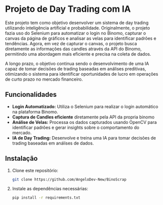 # Projeto de Day Trading com IA

Este projeto tem como objetivo desenvolver um sistema de day trading utilizando inteligência artificial e probabilidade. Originalmente, o projeto fazia uso do Selenium para automatizar o login no Binomo, capturar o canvas da página de gráficos e analisar as velas para identificar padrões e tendências. Agora, em vez de capturar o canvas, o projeto busca diretamente as informações das candles através da API do Binomo, permitindo uma abordagem mais eficiente e precisa na coleta de dados.

A longo prazo, o objetivo continua sendo o desenvolvimento de uma IA capaz de tomar decisões de trading baseadas em análises preditivas, otimizando o sistema para identificar oportunidades de lucro em operações de curto prazo no mercado financeiro.

## Funcionalidades

- **Login Automatizado:** Utiliza o Selenium para realizar o login automático na plataforma Binomo.
- **Captura de Candles eficiente** diretamente pela API da propria binomo
- **Análise de Velas:** Processa os dados capturados usando OpenCV para identificar padrões e gerar insights sobre o comportamento do mercado.
- **IA de Day Trading:** Desenvolve e treina uma IA para tomar decisões de trading baseadas em análises de dados.



## Instalação

1. Clone este repositório:

    ```bash
    git clone https://github.com/AngeloDev-New/BinoScrap
    ```

2. Instale as dependências necessárias:

    ```bash
    pip install -r requirements.txt
    ```


